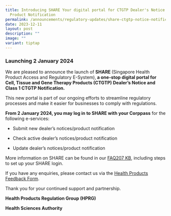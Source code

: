 ```yaml
---
title: Introducing SHARE Your digital portal for CTGTP Dealer's Notice and
  Product Notification
permalink: /announcements/regulatory-updates/share-ctgtp-notice-notification/
date: 2023-12-11
layout: post
description: ""
image: ""
variant: tiptap
---
```

<h3>Launching 2 January 2024</h3><p>We are pleased to announce the launch of <strong>SHARE </strong>(Singapore Health Product Access and Regulatory E-System),<strong> a one-stop digital portal for Cell, Tissue and Gene Therapy Products (CTGTP) Dealer’s Notice and Class 1 CTGTP Notification.</strong></p><p>This new portal is part of our ongoing efforts to streamline regulatory processes and make it easier for businesses to comply with regulations.</p><p><strong>From 2 January 2024, you may log in to SHARE with your Corppass</strong> for the following e-services:</p><ul data-tight="true" class="tight"><li><p>Submit new dealer’s notices/product notification</p></li><li><p>Check active dealer’s notices/product notification</p></li><li><p>Update dealer’s notices/product notification</p></li></ul><p>More information on SHARE can be found in our <a href="https://www.hsa.gov.sg/docs/default-source/announcements/regulatory-updates/faq-share-for-ctgtp-notice-and-notification.pdf?sfvrsn=d0d0eaaa_8" rel="noopener noreferrer" target="_blank">FAQ207 KB</a>, including steps to set up your SHARE login.</p><p>If you have any enquiries, please contact us via the <a href="https://go.gov.sg/hprg-feedback-form" rel="noopener noreferrer nofollow" target="_blank">Health Products Feedback Form</a>.</p><p>Thank you for your continued support and partnership.</p><p><strong>Health Products Regulation Group (HPRG)</strong></p><p><strong>Health Sciences Authority</strong></p>
